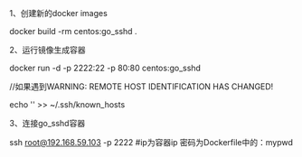
1、创建新的docker images

docker build -rm centos:go_sshd .

2、运行镜像生成容器

docker run -d -p 2222:22 -p 80:80 centos:go_sshd

//如果遇到WARNING: REMOTE HOST IDENTIFICATION HAS CHANGED!

echo '' >> ~/.ssh/known_hosts

3、连接go_sshd容器

ssh root@192.168.59.103 -p 2222    #ip为容器ip 密码为Dockerfile中的：mypwd

